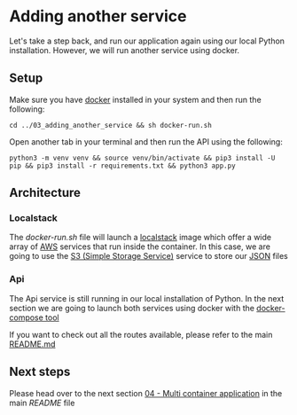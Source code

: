 # Adding another service

Let's take a step back, and run our application again using our local Python installation. However, we will run another service using docker.

## Setup

Make sure you have [docker](https://www.docker.com/) installed in your system and then run the following:

```
cd ../03_adding_another_service && sh docker-run.sh
```

Open another tab in your terminal and then run the API using the following:

```
python3 -m venv venv && source venv/bin/activate && pip3 install -U pip && pip3 install -r requirements.txt && python3 app.py
```

## Architecture

### Localstack

The _docker-run.sh_ file will launch a [localstack](https://github.com/localstack/localstack) image which offer a wide array of [AWS](https://aws.amazon.com/) services that run inside the container. In this case, we are going to use the [S3 (Simple Storage Service)](https://aws.amazon.com/s3/) service to store our [JSON](https://www.json.org/json-en.html) files

### Api

The Api service is still running in our local installation of Python. In the next section we are going to launch both services using docker with the [docker-compose tool](https://docs.docker.com/compose/)

If you want to check out all the routes available, please refer to the main [README.md](../README.md)

## Next steps

Please head over to the next section [04 - Multi container application](../README.md) in the main _README_ file